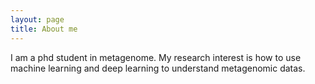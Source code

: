 ```yaml
---
layout: page
title: About me
---
```


I am a phd student in metagenome. My research interest is how to use machine learning and deep learning to understand metagenomic datas.  
